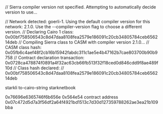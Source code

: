 

// Sierra compiler version not specified. Attempting to automatically decide version to use...

// Network detected: goerli-1. Using the default compiler version for this network: 2.1.0. Use the --compiler-version flag to choose a different version.
// Declaring Cairo 1 class: 0x00bf758506543c8d47daa8108fea2579e186091c20cb34805784ceb656214deb
// Compiling Sierra class to CASM with compiler version 2.1.0...
// CASM class hash: 0x05fb6c4aef48f2cb16b15942fabdc311c1ae5e4b47162b7cae803700b90b9758
// Contract declaration transaction: 0x0728ca478874f0891a4f32ac63cb66fb513f32f18ced0d846cdd9f8ae489f10d
// Class hash declared:
// 0x00bf758506543c8d47daa8108fea2579e186091c20cb34805784ceb656214deb

starkli to-cairo-string starknetbook

0x76696e6365746f6b656e
0x564e54
contract address
0x07c472d5d7a3f56df2a64f4921bd1513c7d30d127359788262ae3ea21b109bba